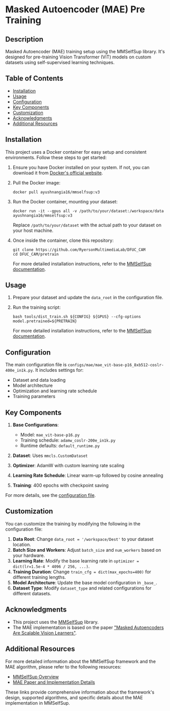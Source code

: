 # Masked Autoencoder (MAE) Pre Training 

## Description

Masked Autoencoder (MAE) training setup using the MMSelfSup library. It's designed for pre-training Vision Transformer (ViT) models on custom datasets using self-supervised learning techniques.

## Table of Contents

- [Installation](#installation)
- [Usage](#usage)
- [Configuration](#configuration)
- [Key Components](#key-components)
- [Customization](#customization)
- [Acknowledgments](#acknowledgments)
- [Additional Resources](#additional-resources)

## Installation

This project uses a Docker container for easy setup and consistent environments. Follow these steps to get started:

1. Ensure you have Docker installed on your system. If not, you can download it from [Docker's official website](https://www.docker.com/get-started).

2. Pull the Docker image:
   ```
   docker pull ayushnangia16/mmselfsup:v3
   ```

3. Run the Docker container, mounting your dataset:
   ```
   docker run -it --gpus all -v /path/to/your/dataset:/workspace/data ayushnangia16/mmselfsup:v3
   ```
   Replace `/path/to/your/dataset` with the actual path to your dataset on your host machine.

4. Once inside the container, clone this repository:
   ```
   git clone https://github.com/RyersonMultimediaLab/DFUC_CAM
   cd DFUC_CAM/pretrain
   ```
    For more detailed installation instructions, refer to the [MMSelfSup documentation](https://mmselfsup.readthedocs.io/).

## Usage

1. Prepare your dataset and update the `data_root` in the configuration file.

2. Run the training script:
   ```
   bash tools/dist_train.sh ${CONFIG} ${GPUS} --cfg-options model.pretrained=${PRETRAIN}
   ```
    For more detailed installation instructions, refer to the [MMSelfSup documentation](https://mmselfsup.readthedocs.io/).

## Configuration

The main configuration file is `configs/mae/mae_vit-base-p16_8xb512-coslr-400e_in1k.py`. It includes settings for:

- Dataset and data loading
- Model architecture
- Optimization and learning rate schedule
- Training parameters

## Key Components

1. **Base Configurations**: 
   - Model: `mae_vit-base-p16.py`
   - Training schedule: `adamw_coslr-200e_in1k.py`
   - Runtime defaults: `default_runtime.py`

2. **Dataset**: Uses `mmcls.CustomDataset`

3. **Optimizer**: AdamW with custom learning rate scaling

4. **Learning Rate Schedule**: Linear warm-up followed by cosine annealing

5. **Training**: 400 epochs with checkpoint saving

For more details, see the [configuration file](configs/mae/mae_vit-base-p16_8xb512-coslr-400e_in1k.py).

## Customization

You can customize the training by modifying the following in the configuration file:

1. **Data Root**: Change `data_root = '/workspace/Dest'` to your dataset location.
2. **Batch Size and Workers**: Adjust `batch_size` and `num_workers` based on your hardware.
3. **Learning Rate**: Modify the base learning rate in `optimizer = dict(lr=1.5e-4 * 4096 / 256, ...)`.
4. **Training Duration**: Change `train_cfg = dict(max_epochs=400)` for different training lengths.
5. **Model Architecture**: Update the base model configuration in `_base_`.
6. **Dataset Type**: Modify `dataset_type` and related configurations for different datasets.

## Acknowledgments

- This project uses the [MMSelfSup](https://github.com/open-mmlab/mmselfsup) library.
- The MAE implementation is based on the paper ["Masked Autoencoders Are Scalable Vision Learners"](https://arxiv.org/abs/2111.06377).

## Additional Resources

For more detailed information about the MMSelfSup framework and the MAE algorithm, please refer to the following resources:

- [MMSelfSup Overview](https://mmselfsup.readthedocs.io/en/latest/overview.html)
- [MAE Paper and Implementation Details](https://mmselfsup.readthedocs.io/en/latest/papers/mae.html)

These links provide comprehensive information about the framework's design, supported algorithms, and specific details about the MAE implementation in MMSelfSup.

